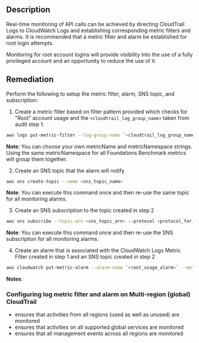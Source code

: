 ## Description

Real-time monitoring of API calls can be achieved by directing CloudTrail Logs to CloudWatch Logs and establishing corresponding metric filters and alarms. It is recommended that a metric filter and alarm be established for root login attempts.

Monitoring for root account logins will provide visibility into the use of a fully privileged account and an opportunity to reduce the use of it.

## Remediation

Perform the following to setup the metric filter, alarm, SNS topic, and subscription:

1. Create a metric filter based on filter pattern provided which checks for "Root" account usage and the `<cloudtrail_log_group_name>` taken from audit step 1.

```bash
aws logs put-metric-filter --log-group-name `<cloudtrail_log_group_name>` -- filter-name `<root_usage_metric>` --metric-transformations metricName= `<root_usage_metric>` ,metricNamespace='CISBenchmark',metricValue=1 --filter- pattern '{ $.userIdentity.type = "Root" && $.userIdentity.invokedBy NOT EXISTS && $.eventType != "AwsServiceEvent" }'
```

**Note**: You can choose your own metricName and metricNamespace strings. Using the same metricNamespace for all Foundations Benchmark metrics will group them together.

2. Create an SNS topic that the alarm will notify

```bash
aws sns create-topic --name <sns_topic_name>
```

**Note**: You can execute this command once and then re-use the same topic for all monitoring alarms.

3. Create an SNS subscription to the topic created in step 2

```bash
aws sns subscribe --topic-arn <sns_topic_arn> --protocol <protocol_for_sns> - -notification-endpoint <sns_subscription_endpoints>
```

**Note**: You can execute this command once and then re-use the SNS subscription for all monitoring alarms.

4. Create an alarm that is associated with the CloudWatch Logs Metric Filter created in step 1 and an SNS topic created in step 2

```bash
aws cloudwatch put-metric-alarm --alarm-name `<root_usage_alarm>` --metric- name `<root_usage_metric>` --statistic Sum --period 300 --threshold 1 -- comparison-operator GreaterThanOrEqualToThreshold --evaluation-periods 1 -- namespace 'CISBenchmark' --alarm-actions <sns_topic_arn>
```

**Notes**:

### Configuring log metric filter and alarm on Multi-region (global) CloudTrail

   - ensures that activities from all regions (used as well as unused) are monitored
   - ensures that activities on all supported global services are monitored
   - ensures that all management events across all regions are monitored
   